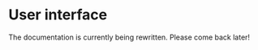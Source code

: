 # User interface

<note>The documentation is currently being rewritten. Please come back later!</note>